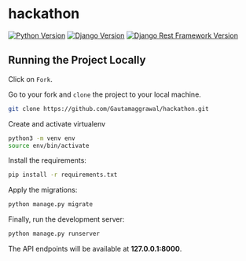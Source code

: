 # hackathon

[![Python Version](https://img.shields.io/badge/python-3.9-brightgreen.svg)](https://python.org)
[![Django Version](https://img.shields.io/badge/django-3.2.5-brightgreen.svg)](https://djangoproject.com)
[![Django Rest Framework Version](https://img.shields.io/badge/djangorestframework-3.12.4-brightgreen.svg)](https://www.django-rest-framework.org/)


## Running the Project Locally


Click on `Fork`.

Go to your fork and `clone` the project to your local machine.

```bash
git clone https://github.com/Gautamaggrawal/hackathon.git
```

Create and activate virtualenv 

```bash
python3 -m venv env
source env/bin/activate
```

Install the requirements:

```bash
pip install -r requirements.txt
```

Apply the migrations:

```bash
python manage.py migrate
```

Finally, run the development server:

```bash
python manage.py runserver
```

The API endpoints will be available at **127.0.0.1:8000**.

